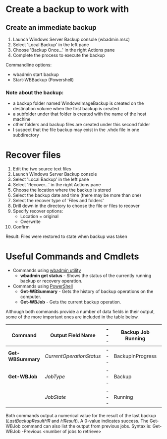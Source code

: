 # Create a backup to work with
## Create an immediate backup
1. Launch Windows Server Backup console \(wbadmin.msc\)
2. Select 'Local Backup' in the left pane
3. Choose 'Backup Once...' in the right Actions pane
4. Complete the process to execute the backup

  Commandline options:
  - wbadmin start backup
  - Start-WBBackup \(Powershell\)

### Note about the backup:
- a backup folder named WindowsImageBackup is created on the destination volume when the first backup is created
- a subfolder under that folder is created with the name of the host machine
- other folders and backup files are created under this second folder
- I suspect that the file backup may exist in the .vhdx file in one subdirectory

# Recover files
1. Edit the two source text files
2. Launch Windows Server Backup console
3. Select 'Local Backup' in the left pane
4. Select 'Recover...' in the right Actions pane
5. Choose the location where the backup is stored
6. Select the backup date and time (there may be more than one)
7. Select the recover type of 'Files and folders'
8. Drill down in the directory to choose the file or files to recover
9. Specify recover options:
   - Location = original
   - Overwrite
10. Confirm

Result: Files were restored to state when backup was taken

# Useful Commands and Cmdlets
- Commands using [wbadmin utility](https://docs.microsoft.com/en-us/windows-server/administration/windows-commands/wbadmin)
  - **wbadmin get status** - Shows the status of the currently running backup or recovery operation.
- Commands using [PowerShell](https://docs.microsoft.com/en-us/powershell/module/windowsserverbackup/?view=win10-ps)
  - **Get-WBSummary** - Gets the history of backup operations on the computer.
  - **Get-WBJob** - Gets the current backup operation.
  
Although both commands provide a number of data fields in their output, some of the more important ones are included in the table below.

| Command | Output Field Name | --- | Backup Job Running | Recovery Job Running | No Job Running |
| --- | --- | --- | --- | --- | --- |
| **Get-WBSummary** | *CurrentOperationStatus* | --- | BackupInProgress | RecoveryInProgress | NoOperationInProgress |
| **Get-WBJob** | *JobType* | --- | Backup | FileRecovery | None |
|  | *JobState* | --- | Running | Running | Unknown |
  
Both commands output a numerical value for the result of the last backup \(*LastBackupResultHR* and *HResult*\). A 0-value indicates success. The Get-WBJob command can also list the output from previous jobs. Syntax is: Get-WBJob -Previous \<number of jobs to retrieve\>
